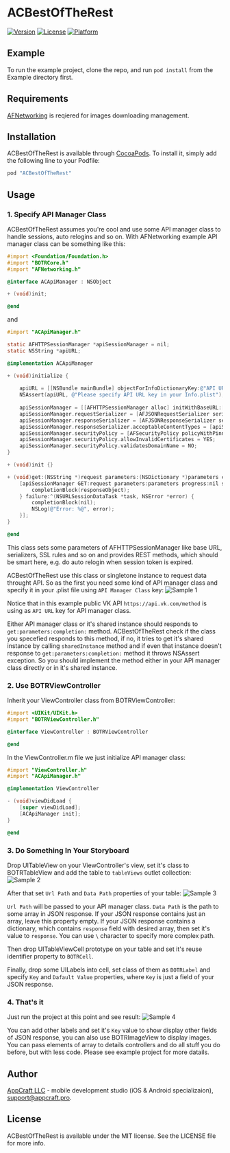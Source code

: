 # ACBestOfTheRest

[![Version](https://img.shields.io/cocoapods/v/ACBestOfTheRest.svg?style=flat)](http://cocoapods.org/pods/ACBestOfTheRest)
[![License](https://img.shields.io/cocoapods/l/ACBestOfTheRest.svg?style=flat)](http://cocoapods.org/pods/ACBestOfTheRest)
[![Platform](https://img.shields.io/cocoapods/p/ACBestOfTheRest.svg?style=flat)](http://cocoapods.org/pods/ACBestOfTheRest)

## Example

To run the example project, clone the repo, and run `pod install` from the Example directory first.

## Requirements

[AFNetworking](https://github.com/AFNetworking/AFNetworking) is reqiered for images downloading management.

## Installation

ACBestOfTheRest is available through [CocoaPods](http://cocoapods.org). To install
it, simply add the following line to your Podfile:

```ruby
pod "ACBestOfTheRest"
```

## Usage

### 1. Specify API Manager Class 

ACBestOfTheRest assumes you're cool and use some API manager class to handle sessions, auto relogins and so on. With AFNetworking example API manager class can be something like this:

```objective-c
#import <Foundation/Foundation.h>
#import "BOTRCore.h"
#import "AFNetworking.h"

@interface ACApiManager : NSObject

+ (void)init;

@end
```

and

```objective-c
#import "ACApiManager.h"

static AFHTTPSessionManager *apiSessionManager = nil;
static NSString *apiURL;

@implementation ACApiManager

+ (void)initialize {
    
    apiURL = [[NSBundle mainBundle] objectForInfoDictionaryKey:@"API URL"];
    NSAssert(apiURL, @"Please specify API URL key in your Info.plist");
    
    apiSessionManager = [[AFHTTPSessionManager alloc] initWithBaseURL:[NSURL URLWithString:apiURL]];
    apiSessionManager.requestSerializer = [AFJSONRequestSerializer serializer];
    apiSessionManager.responseSerializer = [AFJSONResponseSerializer serializer];
    apiSessionManager.responseSerializer.acceptableContentTypes = [apiSessionManager.responseSerializer.acceptableContentTypes setByAddingObject:@"text/html"];
    apiSessionManager.securityPolicy = [AFSecurityPolicy policyWithPinningMode:AFSSLPinningModeNone];
    apiSessionManager.securityPolicy.allowInvalidCertificates = YES;
    apiSessionManager.securityPolicy.validatesDomainName = NO;
}

+ (void)init {}

+ (void)get:(NSString *)request parameters:(NSDictionary *)parameters completion:(requestCompletionBlock)completionBlock {
    [apiSessionManager GET:request parameters:parameters progress:nil success:^(NSURLSessionDataTask *task, id responseObject) {
        completionBlock(responseObject);
    } failure:^(NSURLSessionDataTask *task, NSError *error) {
        completionBlock(nil);
        NSLog(@"Error: %@", error);
    }];
}

@end
```

This class sets some parameters of AFHTTPSessionManager like base URL, serializers, SSL rules and so on and provides REST methods, which should be smart here, e.g. do auto relogin when session token is expired.

ACBestOfTheRest use this class or singletone instance to request data throught API. So as the first you need some kind of API manager class and specify it in your .plist file using `API Manager Class` key: ![Sample 1](http://appcraft.pro/external/botr_scr_001.png)

Notice that in this example public VK API `https://api.vk.com/method` is using as `API URL` key for API manager class.

Either API manager class or it's shared instance should responds to `get:parameters:completion:` method. ACBestOfTheRest check if the class you specefied responds to this method, if no, it tries to get it's shared instance by calling `sharedInstance` method and if even that instance doesn't response to `get:parameters:completion:` method it throws NSAssert exception. So you should implement the method either in your API manager class directly or in it's shared instance. 

### 2. Use BOTRViewController

Inherit your ViewController class from BOTRViewController:

```objective-c
#import <UIKit/UIKit.h>
#import "BOTRViewController.h"

@interface ViewController : BOTRViewController

@end
```

In the ViewController.m file we just initialize API manager class: 

```objective-c
#import "ViewController.h"
#import "ACApiManager.h"

@implementation ViewController

- (void)viewDidLoad {
    [super viewDidLoad];
    [ACApiManager init];
}

@end
```

### 3. Do Something In Your Storyboard

Drop UITableView on your ViewController's view, set it's class to BOTRTableView and add the table to `tableViews` outlet collection: ![Sample 2](http://appcraft.pro/external/botr_scr_002.png)

After that set `Url Path` and `Data Path` properties of your table: ![Sample 3](http://appcraft.pro/external/botr_scr_003.png)

`Url Path` will be passed to your API manager class. `Data Path` is the path to some array in JSON response. If your JSON response contains just an array, leave this property empty. If your JSON response contains a dictionary, which contains `response` field with desired array, then set it's value to `response`. You can use `\` character to specify more complex path.

Then drop UITableViewCell prototype on your table and set it's reuse identifier property to `BOTRCell`.

Finally, drop some UILabels into cell, set class of them as `BOTRLabel` and specify `Key` and `Dafault Value` properties, where `Key` is just a field of your JSON response.

### 4. That's it

Just run the project at this point and see result: ![Sample 4](http://appcraft.pro/external/botr_scr_004.png)

You can add other labels and set it's `Key` value to show display other fields of JSON response, you can also use BOTRImageView to display images. You can pass elements of array to details controllers and do all stuff you do before, but with less code. Please see example project for more datails.

## Author

[AppCraft LLC](http://appcraft.pro) - mobile development studio (iOS & Android specializaion), support@appcraft.pro. 

## License

ACBestOfTheRest is available under the MIT license. See the LICENSE file for more info.
